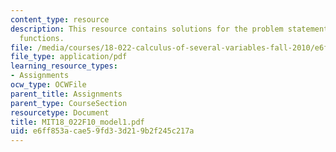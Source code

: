 ```yaml
---
content_type: resource
description: This resource contains solutions for the problem statements related to
  functions.
file: /media/courses/18-022-calculus-of-several-variables-fall-2010/e6ff853acae59fd33d219b2f245c217a_MIT18_022F10_model1.pdf
file_type: application/pdf
learning_resource_types:
- Assignments
ocw_type: OCWFile
parent_title: Assignments
parent_type: CourseSection
resourcetype: Document
title: MIT18_022F10_model1.pdf
uid: e6ff853a-cae5-9fd3-3d21-9b2f245c217a
---
```


